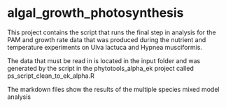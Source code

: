 # algal_growth_photosynthesis

This project contains the script that runs the final step in analysis for the PAM and growth rate data that was produced during the nutrient
and temperature experiments on Ulva lactuca and Hypnea musciformis.

The data that must be read in is located in the input folder and was generated by the script in the phytotools_alpha_ek project 
called ps_script_clean_to_ek_alpha.R

The markdown files show the results of the multiple species mixed model analysis
